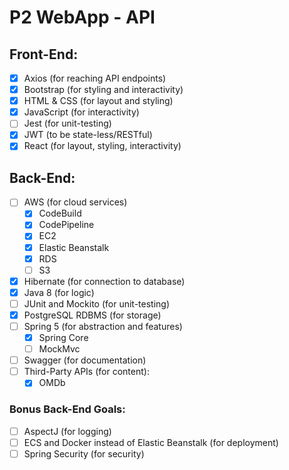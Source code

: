 # P2 WebApp - API

## Front-End:
- [x] Axios (for reaching API endpoints)
- [x] Bootstrap (for styling and interactivity)
- [x] HTML & CSS (for layout and styling)
- [x] JavaScript (for interactivity)
- [ ] Jest (for unit-testing)
- [x] JWT (to be state-less/RESTful)
- [x] React (for layout, styling, interactivity)

## Back-End:
- [ ] AWS (for cloud services)
    - [x] CodeBuild
    - [x] CodePipeline
    - [x] EC2
    - [x] Elastic Beanstalk
    - [x] RDS
    - [ ] S3
- [x] Hibernate (for connection to database)
- [x] Java 8 (for logic)
- [ ] JUnit and Mockito (for unit-testing)
- [x] PostgreSQL RDBMS (for storage)
- [ ] Spring 5 (for abstraction and features)
  - [x] Spring Core
  - [ ] MockMvc
- [ ] Swagger (for documentation)
- [ ] Third-Party APIs (for content):
  - [x] OMDb

### Bonus Back-End Goals:
- [ ] AspectJ (for logging)
- [ ] ECS and Docker instead of Elastic Beanstalk (for deployment)
- [ ] Spring Security (for security)
